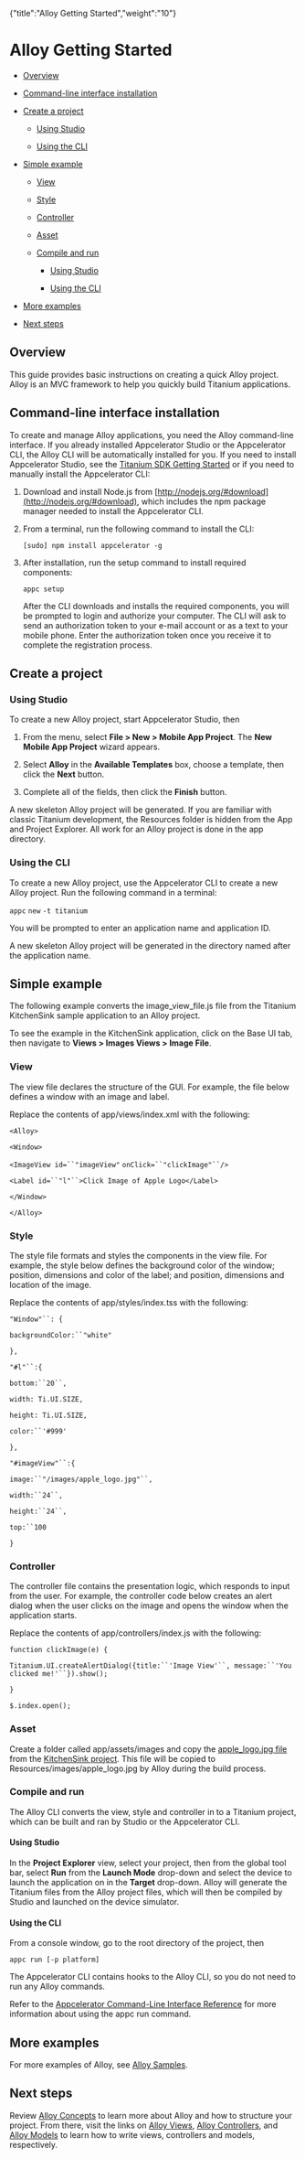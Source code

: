 {"title":"Alloy Getting Started","weight":"10"} 

# Alloy Getting Started

*   [Overview](#Overview)
    
*   [Command-line interface installation](#Command-lineinterfaceinstallation)
    
*   [Create a project](#Createaproject)
    
    *   [Using Studio](#UsingStudio)
        
    *   [Using the CLI](#UsingtheCLI)
        
*   [Simple example](#Simpleexample)
    
    *   [View](#View)
        
    *   [Style](#Style)
        
    *   [Controller](#Controller)
        
    *   [Asset](#Asset)
        
    *   [Compile and run](#Compileandrun)
        
        *   [Using Studio](#UsingStudio.1)
            
        *   [Using the CLI](#UsingtheCLI.1)
            
*   [More examples](#Moreexamples)
    
*   [Next steps](#Nextsteps)
    

## Overview

This guide provides basic instructions on creating a quick Alloy project. Alloy is an MVC framework to help you quickly build Titanium applications.

## Command-line interface installation

To create and manage Alloy applications, you need the Alloy command-line interface. If you already installed Appcelerator Studio or the Appcelerator CLI, the Alloy CLI will be automatically installed for you. If you need to install Appcelerator Studio, see the [Titanium SDK Getting Started](/docs/appc/Titanium_SDK/Titanium_SDK_Getting_Started/) or if you need to manually install the Appcelerator CLI:

1.  Download and install Node.js from [http://nodejs.org/#download](http://nodejs.org/#download), which includes the npm package manager needed to install the Appcelerator CLI.
    
2.  From a terminal, run the following command to install the CLI:
    
    `[sudo] npm install appcelerator -g`
    
3.  After installation, run the setup command to install required components:
    
    `appc setup`
    
    After the CLI downloads and installs the required components, you will be prompted to login and authorize your computer. The CLI will ask to send an authorization token to your e-mail account or as a text to your mobile phone. Enter the authorization token once you receive it to complete the registration process.
    

## Create a project

### Using Studio

To create a new Alloy project, start Appcelerator Studio, then

1.  From the menu, select **File > New > Mobile App Project**. The **New Mobile App Project** wizard appears.
    
2.  Select **Alloy** in the **Available Templates** box, choose a template, then click the **Next** button.
    
3.  Complete all of the fields, then click the **Finish** button.
    

A new skeleton Alloy project will be generated. If you are familiar with classic Titanium development, the Resources folder is hidden from the App and Project Explorer. All work for an Alloy project is done in the app directory.

### Using the CLI

To create a new Alloy project, use the Appcelerator CLI to create a new Alloy project. Run the following command in a terminal:

`appc` `new` `-t titanium`

You will be prompted to enter an application name and application ID.

A new skeleton Alloy project will be generated in the directory named after the application name.

## Simple example

The following example converts the image\_view\_file.js file from the Titanium KitchenSink sample application to an Alloy project.

To see the example in the KitchenSink application, click on the Base UI tab, then navigate to **Views > Images Views > Image File**.

### View

The view file declares the structure of the GUI. For example, the file below defines a window with an image and label.

Replace the contents of app/views/index.xml with the following:

`<Alloy>`

`<Window>`

`<ImageView id=``"imageView"` `onClick=``"clickImage"``/>`

`<Label id=``"l"``>Click Image of Apple Logo</Label>`

`</Window>`

`</Alloy>`

### Style

The style file formats and styles the components in the view file. For example, the style below defines the background color of the window; position, dimensions and color of the label; and position, dimensions and location of the image.

Replace the contents of app/styles/index.tss with the following:

`"Window"``: {`

`backgroundColor:``"white"`

`},`

`"#l"``:{`

`bottom:``20``,`

`width: Ti.UI.SIZE,`

`height: Ti.UI.SIZE,`

`color:``'#999'`

`},`

`"#imageView"``:{`

`image:``"/images/apple_logo.jpg"``,`

`width:``24``,`

`height:``24``,`

`top:``100`

`}`

### Controller

The controller file contains the presentation logic, which responds to input from the user. For example, the controller code below creates an alert dialog when the user clicks on the image and opens the window when the application starts.

Replace the contents of app/controllers/index.js with the following:

`function clickImage(e) {`

`Titanium.UI.createAlertDialog({title:``'Image View'``, message:``'You clicked me!'``}).show();`

`}`

`$.index.open();`

### Asset

Create a folder called app/assets/images and copy the [apple\_logo.jpg file](https://raw.github.com/appcelerator-developer-relations/KitchenSink/master/Resources/images/apple_logo.jpg) from the [KitchenSink project](https://github.com/appcelerator-developer-relations/KitchenSink). This file will be copied to Resources/images/apple\_logo.jpg by Alloy during the build process.

### Compile and run

The Alloy CLI converts the view, style and controller in to a Titanium project, which can be built and ran by Studio or the Appcelerator CLI.

#### Using Studio

In the **Project Explorer** view, select your project, then from the global tool bar, select **Run** from the **Launch Mode** drop-down and select the device to launch the application on in the **Target** drop-down. Alloy will generate the Titanium files from the Alloy project files, which will then be compiled by Studio and launched on the device simulator.

#### Using the CLI

From a console window, go to the root directory of the project, then

`appc run [-p platform]`

The Appcelerator CLI contains hooks to the Alloy CLI, so you do not need to run any Alloy commands.

Refer to the [Appcelerator Command-Line Interface Reference](/docs/appc/Appcelerator_CLI/Appcelerator_CLI_How-tos/Appcelerator_Command-Line_Interface_Reference/) for more information about using the appc run command.

## More examples

For more examples of Alloy, see [Alloy Samples](/docs/appc/Alloy_Framework/Alloy_How-tos/Alloy_Samples/).

## Next steps

Review [Alloy Concepts](/docs/appc/Alloy_Framework/Alloy_Guide/Alloy_Concepts/) to learn more about Alloy and how to structure your project. From there, visit the links on [Alloy Views](/docs/appc/Alloy_Framework/Alloy_Guide/Alloy_Views/), [Alloy Controllers](/docs/appc/Alloy_Framework/Alloy_Guide/Alloy_Controllers/), and [Alloy Models](/docs/appc/Alloy_Framework/Alloy_Guide/Alloy_Models/) to learn how to write views, controllers and models, respectively.
